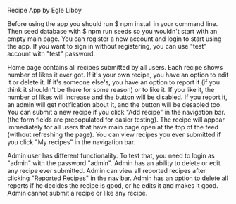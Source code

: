 Recipe App by Egle Libby

Before using the app you should run $ npm install in your command line. Then seed database with $ npm run seeds so you wouldn't start with an empty main page.
You can register a new account and login to start using the app.
If you want to sign in without registering, you can use "test" account with "test" password.

Home page contains all recipes submitted by all users. Each recipe shows number of likes it ever got. If it's your own recipe, you have an option to edit it or delete it. If it's someone else's, you have an option to report it (if you think it shouldn't be there for some reason) or to like it. If you like it, the number of likes will increase and the button will be disabled. If you report it, an admin will get notification about it, and the button will be desabled too.
You can submit a new recipe if you click "Add recipe" in the navigation bar. (the form fields are prepopulated for easier testing). The recipe will appear immediately for all users that have main page open at the top of the feed (without refreshing the page).
You can view recipes you ever submitted if you click "My recipes" in the navigation bar.

Admin user has different functionality. To test that, you need to login as "admin" with the password "admin". Admin has an ability to delete or edit any recipe ever submitted. Admin can view all reported recipes after clicking "Reported Recipes" in the nav bar. Admin has an option to delete all reports if he decides the recipe is good, or he edits it and makes it good. Admin cannot submit a recipe or like any recipe.

